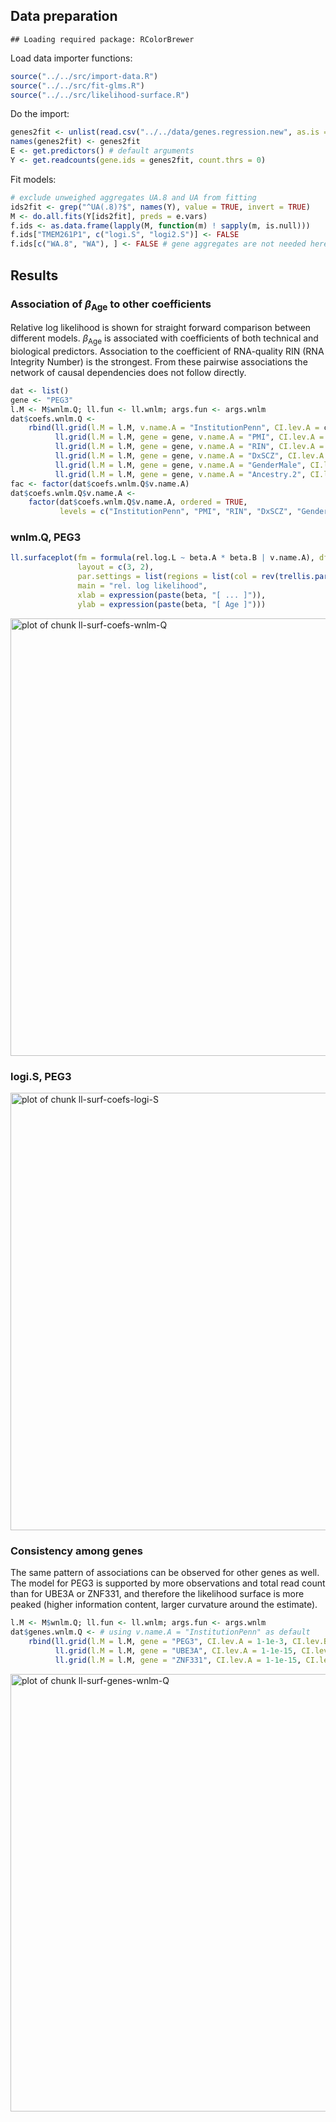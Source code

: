 ## Data preparation


```
## Loading required package: RColorBrewer
```

Load data importer functions:

```r
source("../../src/import-data.R")
source("../../src/fit-glms.R")
source("../../src/likelihood-surface.R")
```

Do the import:


```r
genes2fit <- unlist(read.csv("../../data/genes.regression.new", as.is = TRUE))
names(genes2fit) <- genes2fit
E <- get.predictors() # default arguments
Y <- get.readcounts(gene.ids = genes2fit, count.thrs = 0)
```

Fit models:


```r
# exclude unweighed aggregates UA.8 and UA from fitting
ids2fit <- grep("^UA(.8)?$", names(Y), value = TRUE, invert = TRUE)
M <- do.all.fits(Y[ids2fit], preds = e.vars)
f.ids <- as.data.frame(lapply(M, function(m) ! sapply(m, is.null)))
f.ids["TMEM261P1", c("logi.S", "logi2.S")] <- FALSE
f.ids[c("WA.8", "WA"), ] <- FALSE # gene aggregates are not needed here
```

## Results

### Association of $\beta_\mathrm{Age}$ to other coefficients

Relative log likelihood is shown for straight forward comparison between different models.  $\beta_\mathrm{Age}$ is associated with coefficients of both technical and biological predictors.  Association to the coefficient of RNA-quality RIN (RNA Integrity Number) is the strongest.  From these pairwise associations the network of causal dependencies does not follow directly.


```r
dat <- list()
gene <- "PEG3"
l.M <- M$wnlm.Q; ll.fun <- ll.wnlm; args.fun <- args.wnlm
dat$coefs.wnlm.Q <- 
    rbind(ll.grid(l.M = l.M, v.name.A = "InstitutionPenn", CI.lev.A = c.a <- 1 - 1e-9, CI.lev.B = c.b <- 0.9, ll.fun = ll.fun, args.fun = args.fun),
          ll.grid(l.M = l.M, gene = gene, v.name.A = "PMI", CI.lev.A = 0.9999, CI.lev.B = c.b, ll.fun = ll.fun, args.fun = args.fun),
          ll.grid(l.M = l.M, gene = gene, v.name.A = "RIN", CI.lev.A = 0.5, CI.lev.B = c.b, ll.fun = ll.fun, args.fun = args.fun),
          ll.grid(l.M = l.M, gene = gene, v.name.A = "DxSCZ", CI.lev.A = 1 - 1e-6, CI.lev.B = c.b, ll.fun = ll.fun, args.fun = args.fun),
          ll.grid(l.M = l.M, gene = gene, v.name.A = "GenderMale", CI.lev.A = 1 - 1e-5, CI.lev.B = c.b, ll.fun = ll.fun, args.fun = args.fun),
          ll.grid(l.M = l.M, gene = gene, v.name.A = "Ancestry.2", CI.lev.A = 1 - 1e-11, CI.lev.B = c.b, ll.fun = ll.fun, args.fun = args.fun))
fac <- factor(dat$coefs.wnlm.Q$v.name.A)
dat$coefs.wnlm.Q$v.name.A <-
    factor(dat$coefs.wnlm.Q$v.name.A, ordered = TRUE,
           levels = c("InstitutionPenn", "PMI", "RIN", "DxSCZ", "GenderMale", "Ancestry.2"))
```



### wnlm.Q, PEG3


```r
ll.surfaceplot(fm = formula(rel.log.L ~ beta.A * beta.B | v.name.A), df = dat$coefs.wnlm.Q,
               layout = c(3, 2),
               par.settings = list(regions = list(col = rev(trellis.par.get("regions")$col))),
               main = "rel. log likelihood",
               xlab = expression(paste(beta, "[ ... ]")),
               ylab = expression(paste(beta, "[ Age ]")))
```

<img src="figure/ll-surf-coefs-wnlm-Q-1.png" title="plot of chunk ll-surf-coefs-wnlm-Q" alt="plot of chunk ll-surf-coefs-wnlm-Q" width="700px" />

### logi.S, PEG3

<img src="figure/ll-surf-coefs-logi-S-1.png" title="plot of chunk ll-surf-coefs-logi-S" alt="plot of chunk ll-surf-coefs-logi-S" width="700px" />

### Consistency among genes

The same pattern of associations can be observed for other genes as well.  The model for PEG3 is supported by more observations and total read count than for UBE3A or ZNF331, and therefore the likelihood surface is more peaked (higher information content, larger curvature around the estimate).


```r
l.M <- M$wnlm.Q; ll.fun <- ll.wnlm; args.fun <- args.wnlm
dat$genes.wnlm.Q <- # using v.name.A = "InstitutionPenn" as default
    rbind(ll.grid(l.M = l.M, gene = "PEG3", CI.lev.A = 1-1e-3, CI.lev.B = 0.7, ll.fun = ll.fun, args.fun = args.fun),
          ll.grid(l.M = l.M, gene = "UBE3A", CI.lev.A = 1-1e-15, CI.lev.B = 1-1e-2, ll.fun = ll.fun, args.fun = args.fun),
          ll.grid(l.M = l.M, gene = "ZNF331", CI.lev.A = 1-1e-15, CI.lev.B = 1-2e-2, ll.fun = ll.fun, args.fun = args.fun))
```

<img src="figure/ll-surf-genes-wnlm-Q-1.png" title="plot of chunk ll-surf-genes-wnlm-Q" alt="plot of chunk ll-surf-genes-wnlm-Q" width="700px" />

